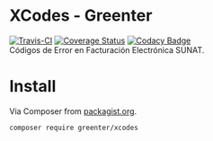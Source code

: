 # XCodes - Greenter

[![Travis-CI](https://img.shields.io/travis/giansalex/greenter-ws.svg?label=build&branch=master&style=flat-square)](https://travis-ci.org/giansalex/greenter-ws)
[![Coverage Status](https://img.shields.io/coveralls/giansalex/greenter-ws.svg?label=coveralls&style=flat-square&branch=master)](https://coveralls.io/github/giansalex/greenter-ws?branch=master)
[![Codacy Badge](https://api.codacy.com/project/badge/Grade/64cabd82882a461dbf82bdeb6accbc13)](https://www.codacy.com/app/giansalex/greenter-ws?utm_source=github.com&amp;utm_medium=referral&amp;utm_content=giansalex/greenter-ws&amp;utm_campaign=Badge_Grade)  
Códigos de Error en Facturación Electrónica SUNAT.

# Install
Via Composer from [packagist.org](https://packagist.org/packages/greenter/xcodes).
```bash
composer require greenter/xcodes
```
